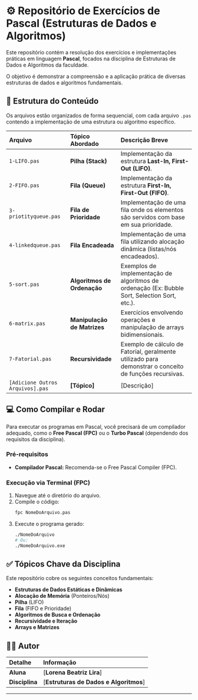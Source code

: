 # ⚙️ Repositório de Exercícios de Pascal (Estruturas de Dados e Algoritmos)

Este repositório contém a resolução dos exercícios e implementações práticas em linguagem **Pascal**, focados na disciplina de Estruturas de Dados e Algoritmos da faculdade.

O objetivo é demonstrar a compreensão e a aplicação prática de diversas estruturas de dados e algoritmos fundamentais.

## 📁 Estrutura do Conteúdo

Os arquivos estão organizados de forma sequencial, com cada arquivo `.pas` contendo a implementação de uma estrutura ou algoritmo específico.

| Arquivo | Tópico Abordado | Descrição Breve |
| :--- | :--- | :--- |
| `1-LIFO.pas` | **Pilha (Stack)** | Implementação da estrutura **Last-In, First-Out (LIFO)**. |
| `2-FIFO.pas` | **Fila (Queue)** | Implementação da estrutura **First-In, First-Out (FIFO)**. |
| `3-priotityqueue.pas` | **Fila de Prioridade** | Implementação de uma fila onde os elementos são servidos com base em sua prioridade. |
| `4-linkedqueue.pas` | **Fila Encadeada** | Implementação de uma fila utilizando alocação dinâmica (listas/nós encadeados). |
| `5-sort.pas` | **Algoritmos de Ordenação** | Exemplos de implementação de algoritmos de ordenação (Ex: Bubble Sort, Selection Sort, etc.). |
| `6-matrix.pas` | **Manipulação de Matrizes** | Exercícios envolvendo operações e manipulação de arrays bidimensionais. |
| `7-Fatorial.pas` | **Recursividade** | Exemplo de cálculo de Fatorial, geralmente utilizado para demonstrar o conceito de funções recursivas. |
| `[Adicione Outros Arquivos].pas` | **[Tópico]** | [Descrição] |

## 💻 Como Compilar e Rodar

Para executar os programas em Pascal, você precisará de um compilador adequado, como o **Free Pascal (FPC)** ou o **Turbo Pascal** (dependendo dos requisitos da disciplina).

### Pré-requisitos
* **Compilador Pascal:** Recomenda-se o Free Pascal Compiler (FPC).

### Execução via Terminal (FPC)

1.  Navegue até o diretório do arquivo.
2.  Compile o código:
    ```bash
    fpc NomeDoArquivo.pas
    ```
3.  Execute o programa gerado:
    ```bash
    ./NomeDoArquivo
    # Ou:
    ./NomeDoArquivo.exe
    ```

## ✅ Tópicos Chave da Disciplina

Este repositório cobre os seguintes conceitos fundamentais:

* **Estruturas de Dados Estáticas e Dinâmicas**
* **Alocação de Memória** (Ponteiros/Nós)
* **Pilha** (LIFO)
* **Fila** (FIFO e Prioridade)
* **Algoritmos de Busca e Ordenação**
* **Recursividade e Iteração**
* **Arrays e Matrizes**

## 👨‍🎓 Autor

| Detalhe | Informação |
| :--- | :--- |
| **Aluna** | [**Lorena Beatriz Lira**] |
| **Disciplina** | [**Estruturas de Dados e Algoritmos**] |

---
